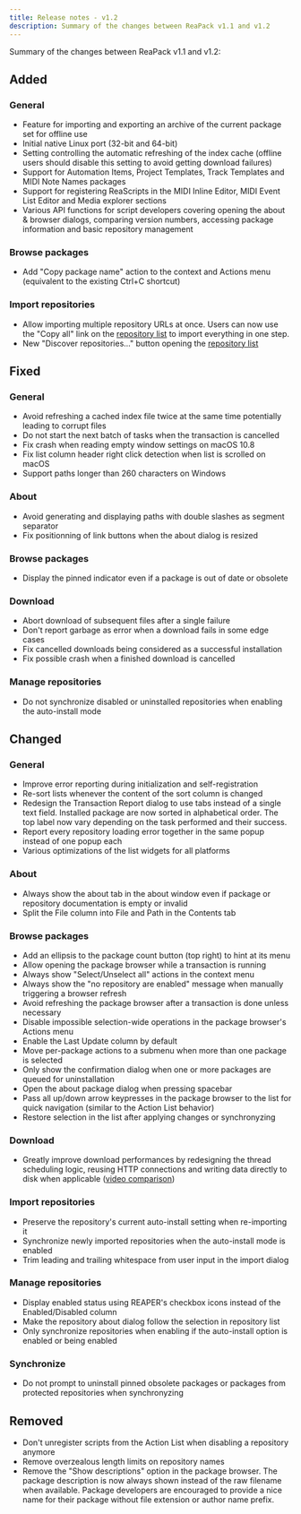 ```yaml
---
title: Release notes - v1.2
description: Summary of the changes between ReaPack v1.1 and v1.2
---
```


Summary of the changes between ReaPack v1.1 and v1.2:

## Added

### General

- Feature for importing and exporting an archive of the current package set for offline use
- Initial native Linux port (32-bit and 64-bit)
- Setting controlling the automatic refreshing of the index cache (offline users should disable this setting to avoid getting download failures)
- Support for Automation Items, Project Templates, Track Templates and MIDI Note Names packages [<i class="fa fa-external-link"></i>](https://forum.cockos.com/showthread.php?p=1823893)
- Support for registering ReaScripts in the MIDI Inline Editor, MIDI Event List Editor and Media explorer sections [<i class="fa fa-external-link"></i>](https://forum.cockos.com/showthread.php?p=1829130)
- Various API functions for script developers covering opening the about & browser dialogs, comparing version numbers, accessing package information and basic repository management

### Browse packages

- Add "Copy package name" action to the context and Actions menu (equivalent to the existing Ctrl+C shortcut)

### Import repositories

- Allow importing multiple repository URLs at once. Users can now use the "Copy all" link on the [repository list](https://reapack.com/repos) to import everything in one step.
- New "Discover repositories..." button opening the [repository list](https://reapack.com/repos)

## Fixed

### General

- Avoid refreshing a cached index file twice at the same time potentially leading to corrupt files
- Do not start the next batch of tasks when the transaction is cancelled
- Fix crash when reading empty window settings on macOS 10.8 [<i class="fa fa-external-link"></i>](https://forum.cockos.com/showthread.php?p=1794205)
- Fix list column header right click detection when list is scrolled on macOS
- Support paths longer than 260 characters on Windows [<i class="fa fa-external-link"></i>](https://forum.cockos.com/showthread.php?p=1861355)

### About

- Avoid generating and displaying paths with double slashes as segment separator
- Fix positionning of link buttons when the about dialog is resized

### Browse packages

- Display the pinned indicator even if a package is out of date or obsolete

### Download

- Abort download of subsequent files after a single failure
- Don't report garbage as error when a download fails in some edge cases
- Fix cancelled downloads being considered as a successful installation
- Fix possible crash when a finished download is cancelled

### Manage repositories

- Do not synchronize disabled or uninstalled repositories when enabling the auto-install mode

## Changed

### General

- Improve error reporting during initialization and self-registration
- Re-sort lists whenever the content of the sort column is changed
- Redesign the Transaction Report dialog to use tabs instead of a single text field. Installed package are now sorted in alphabetical order. The top label now vary depending on the task performed and their success.
- Report every repository loading error together in the same popup instead of one popup each
- Various optimizations of the list widgets for all platforms

### About

- Always show the about tab in the about window even if package or repository documentation is empty or invalid
- Split the File column into File and Path in the Contents tab

### Browse packages

- Add an ellipsis to the package count button (top right) to hint at its menu [<i class="fa fa-external-link"></i>](https://github.com/reapack/issues/18)
- Allow opening the package browser while a transaction is running
- Always show "Select/Unselect all" actions in the context menu
- Always show the "no repository are enabled" message when manually triggering a browser refresh
- Avoid refreshing the package browser after a transaction is done unless necessary
- Disable impossible selection-wide operations in the package browser's Actions menu
- Enable the Last Update column by default
- Move per-package actions to a submenu when more than one package is selected [<i class="fa fa-external-link"></i>](https://github.com/reapack/issues/20)
- Only show the confirmation dialog when one or more packages are queued for uninstallation
- Open the about package dialog when pressing spacebar
- Pass all up/down arrow keypresses in the package browser to the list for quick navigation (similar to the Action List behavior)
- Restore selection in the list after applying changes or synchronyzing

### Download

- Greatly improve download performances by redesigning the thread scheduling
    logic, reusing HTTP connections and writing data directly to disk when
    applicable ([video comparison](https://youtu.be/SqtpYnfvwVo))

### Import repositories

- Preserve the repository's current auto-install setting when re-importing it
- Synchronize newly imported repositories when the auto-install mode is enabled
- Trim leading and trailing whitespace from user input in the import dialog [<i class="fa fa-external-link"></i>](https://forum.cockos.com/showthread.php?p=1799229)

### Manage repositories

- Display enabled status using REAPER's checkbox icons instead of the Enabled/Disabled column
- Make the repository about dialog follow the selection in repository list
- Only synchronize repositories when enabling if the auto-install option is enabled or being enabled

### Synchronize

- Do not prompt to uninstall pinned obsolete packages or packages from protected repositories when synchronyzing

## Removed

- Don't unregister scripts from the Action List when disabling a repository anymore
- Remove overzealous length limits on repository names
- Remove the "Show descriptions" option in the package browser.
    The package description is now always shown instead of the raw filename when
    available. Package developers are encouraged to provide a nice name for their
    package without file extension or author name prefix.
